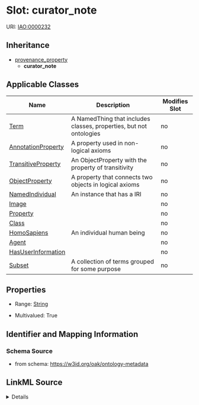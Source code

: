 

# Slot: curator_note

URI: [IAO:0000232](http://purl.obolibrary.org/obo/IAO_0000232)




## Inheritance

* [provenance_property](provenance_property.md)
    * **curator_note**






## Applicable Classes

| Name | Description | Modifies Slot |
| --- | --- | --- |
| [Term](Term.md) | A NamedThing that includes classes, properties, but not ontologies |  no  |
| [AnnotationProperty](AnnotationProperty.md) | A property used in non-logical axioms |  no  |
| [TransitiveProperty](TransitiveProperty.md) | An ObjectProperty with the property of transitivity |  no  |
| [ObjectProperty](ObjectProperty.md) | A property that connects two objects in logical axioms |  no  |
| [NamedIndividual](NamedIndividual.md) | An instance that has a IRI |  no  |
| [Image](Image.md) |  |  no  |
| [Property](Property.md) |  |  no  |
| [Class](Class.md) |  |  no  |
| [HomoSapiens](HomoSapiens.md) | An individual human being |  no  |
| [Agent](Agent.md) |  |  no  |
| [HasUserInformation](HasUserInformation.md) |  |  no  |
| [Subset](Subset.md) | A collection of terms grouped for some purpose |  no  |







## Properties

* Range: [String](String.md)

* Multivalued: True





## Identifier and Mapping Information







### Schema Source


* from schema: https://w3id.org/oak/ontology-metadata




## LinkML Source

<details>
```yaml
name: curator_note
from_schema: https://w3id.org/oak/ontology-metadata
rank: 1000
is_a: provenance_property
slot_uri: IAO:0000232
multivalued: true
alias: curator_note
domain_of:
- HasUserInformation
range: string

```
</details>